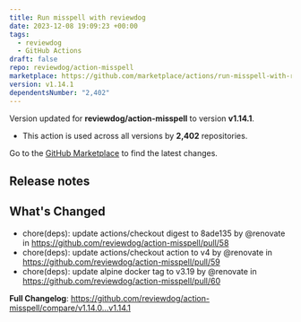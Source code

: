 ```yaml
---
title: Run misspell with reviewdog
date: 2023-12-08 19:09:23 +00:00
tags:
  - reviewdog
  - GitHub Actions
draft: false
repo: reviewdog/action-misspell
marketplace: https://github.com/marketplace/actions/run-misspell-with-reviewdog
version: v1.14.1
dependentsNumber: "2,402"
---
```



Version updated for **reviewdog/action-misspell** to version **v1.14.1**.
- This action is used across all versions by **2,402** repositories.

Go to the [GitHub Marketplace](https://github.com/marketplace/actions/run-misspell-with-reviewdog) to find the latest changes.

## Release notes

## What's Changed
* chore(deps): update actions/checkout digest to 8ade135 by @renovate in https://github.com/reviewdog/action-misspell/pull/58
* chore(deps): update actions/checkout action to v4 by @renovate in https://github.com/reviewdog/action-misspell/pull/59
* chore(deps): update alpine docker tag to v3.19 by @renovate in https://github.com/reviewdog/action-misspell/pull/60


**Full Changelog**: https://github.com/reviewdog/action-misspell/compare/v1.14.0...v1.14.1
